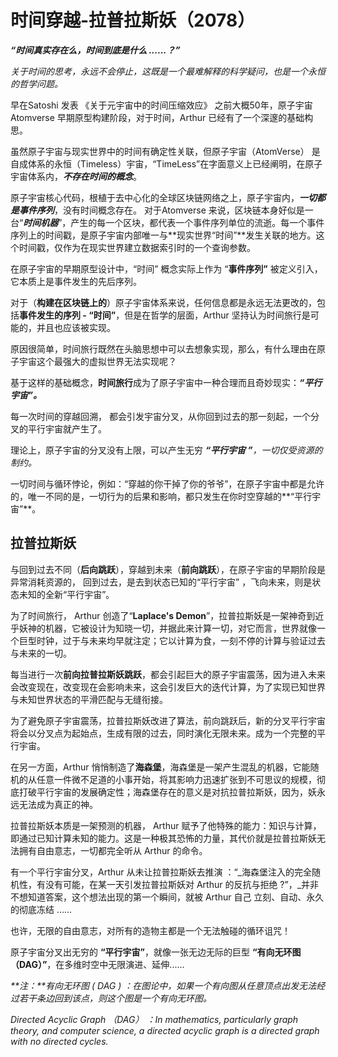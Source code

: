 # 时间穿越-拉普拉斯妖（2078）

_**“时间真实存在么，时间到底是什么 ......？”**_   &#x20;



_关于时间的思考，永远不会停止，这既是一个最难解释的科学疑问，也是一个永恒的哲学问题。_



早在Satoshi 发表 《关于元宇宙中的时间压缩效应》 之前大概50年，原子宇宙 Atomverse 早期原型构建阶段，对于时间，Arthur 已经有了一个深邃的基础构思。



虽然原子宇宙与现实世界中的时间有确定性关联，但原子宇宙（AtomVerse） 是自成体系的永恒（Timeless）宇宙，“TimeLess”在字面意义上已经阐明，在原子宇宙体系内，_**不存在时间的概念**_。



原子宇宙核心代码，根植于去中心化的全球区块链网络之上，原子宇宙内，_**一切都是事件序列**_，没有时间概念存在。 对于Atomverse 来说，区块链本身好似是一台“_**时间机器**_”，产生的每一个区块，都代表一个事件序列单位的流逝。每一个事件序列上的时间戳，是原子宇宙内部唯一与**现实世界“时间”**发生关联的地方。这个时间戳，仅作为在现实世界建立数据索引时的一个查询参数。



在原子宇宙的早期原型设计中，“时间” 概念实际上作为 “**事件序列”** 被定义引入，它本质上是事件发生的先后序列。



对于（**构建在区块链上的**）原子宇宙体系来说，任何信息都是永远无法更改的，包括**事件发生的序列 - “时间”**，但是在哲学的层面，Arthur 坚持认为时间旅行是可能的，并且也应该被实现。

原因很简单，时间旅行既然在头脑思想中可以去想象实现，那么，有什么理由在原子宇宙这个最强大的虚拟世界无法实现呢？



基于这样的基础概念，**时间旅行**成为了原子宇宙中一种合理而且奇妙现实：_**“平行宇宙”。**_

每一次时间的穿越回溯， 都会引发宇宙分叉，从你回到过去的那一刻起，一个分叉的平行宇宙就产生了。

理论上，原子宇宙的分叉没有上限，可以产生无穷 _**“平行宇宙 ”**，一切仅受资源的制约。_



一切时间与循环悖论，例如：“穿越的你干掉了你的爷爷”，在原子宇宙中都是允许的，唯一不同的是，一切行为的后果和影响，都只发生在你时空穿越的**“平行宇宙”**。



## 拉普拉斯妖

与回到过去不同（**后向跳跃**），穿越到未来（**前向跳跃**），在原子宇宙的早期阶段是异常消耗资源的， 回到过去，是去到状态已知的“平行宇宙” ，飞向未来，则是状态未知的全新“平行宇宙”。



为了时间旅行， Arthur 创造了“**Laplace's Demon**”，拉普拉斯妖是一架神奇到近乎妖神的机器，它被设计为知晓一切，并据此来计算一切，对它而言，世界就像一个巨型时钟，过于与未来均早就注定；它以计算为食，一刻不停的计算与验证过去与未来的一切。



每当进行一次**前向拉普拉斯妖跳跃**，都会引起巨大的原子宇宙震荡，因为进入未来会改变现在，改变现在会影响未来，这会引发巨大的迭代计算，为了实现已知世界与未知世界状态的平滑匹配与无缝衔接。

为了避免原子宇宙震荡，拉普拉斯妖改进了算法，前向跳跃后，新的分叉平行宇宙将会以分叉点为起始点，生成有限的过去，同时演化无限未来。成为一个完整的平行宇宙。



在另一方面，Arthur 悄悄制造了**海森堡**，海森堡是一架产生混乱的机器，它能随机的从任意一件微不足道的小事开始，将其影响力迅速扩张到不可思议的规模，彻底打破平行宇宙的发展确定性；海森堡存在的意义是对抗拉普拉斯妖，因为，妖永远无法成为真正的神。



拉普拉斯妖本质是一架预测的机器， Arthur 赋予了他特殊的能力：知识与计算，即通过已知计算未知的能力。这是一种极其恐怖的力量，其代价就是拉普拉斯妖无法拥有自由意志，一切都完全听从 Arthur 的命令。



有一个平行宇宙分叉，Arthur 从未让拉普拉斯妖去推演 ：“_海森堡注入的完全随机性，有没有可能，在某一天引发拉普拉斯妖对 Arthur 的反抗与拒绝 ?”，_并非不想知道答案，这个想法出现的第一个瞬间，就被 Arthur 自己 立刻、自动、永久的彻底冻结 ……&#x20;

也许，无限的自由意志，对所有的造物主都是一个无法触碰的循环诅咒！



原子宇宙分叉出无穷的 **“平行宇宙”**，就像一张无边无际的巨型 **“有向无环图（DAG）”**，在多维时空中无限演进、延伸......





_**注：**有向无环图 ( DAG ) ：在图论中，如果一个有向图从任意顶点出发无法经过若干条边回到该点，则这个图是一个有向无环图。_

_Directed Acyclic Graph （DAG） ：In mathematics, particularly graph theory, and computer science, a directed acyclic graph is a directed graph with no directed cycles._&#x20;

